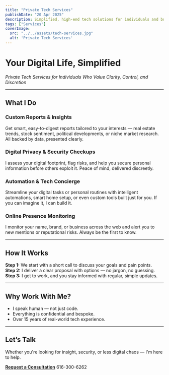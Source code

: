 ```yaml
---
title: "Private Tech Services"
publishDate: "20 Apr 2025"
description: Simplified, high-end tech solutions for individuals and businesses
tags: ["Services"]
coverImage:
  src: "../../assets/tech-services.jpg"
  alt: 'Private Tech Services'
---
```


# Your Digital Life, Simplified

*Private Tech Services for Individuals Who Value Clarity, Control, and Discretion*

---

## What I Do

### Custom Reports & Insights

Get smart, easy-to-digest reports tailored to your interests — real estate trends, stock sentiment, political developments, or niche market research. All backed by data, presented clearly.

### Digital Privacy & Security Checkups

I assess your digital footprint, flag risks, and help you secure personal information before others exploit it. Peace of mind, delivered discreetly.

### Automation & Tech Concierge

Streamline your digital tasks or personal routines with intelligent automations, smart home setup, or even custom tools built just for you. If you can imagine it, I can build it.

### Online Presence Monitoring

I monitor your name, brand, or business across the web and alert you to new mentions or reputational risks. Always be the first to know.

---

## How It Works

**Step 1:** We start with a short call to discuss your goals and pain points.  
**Step 2:** I deliver a clear proposal with options — no jargon, no guessing.  
**Step 3:** I get to work, and you stay informed with regular, simple updates.

---

## Why Work With Me?

- I speak human — not just code.  
- Everything is confidential and bespoke.  
- Over 15 years of real-world tech experience.  

---

## Let’s Talk

Whether you're looking for insight, security, or less digital chaos — I'm here to help.

**[Request a Consultation](mailto:contact@newliteracy.online)**
616-300-6262
